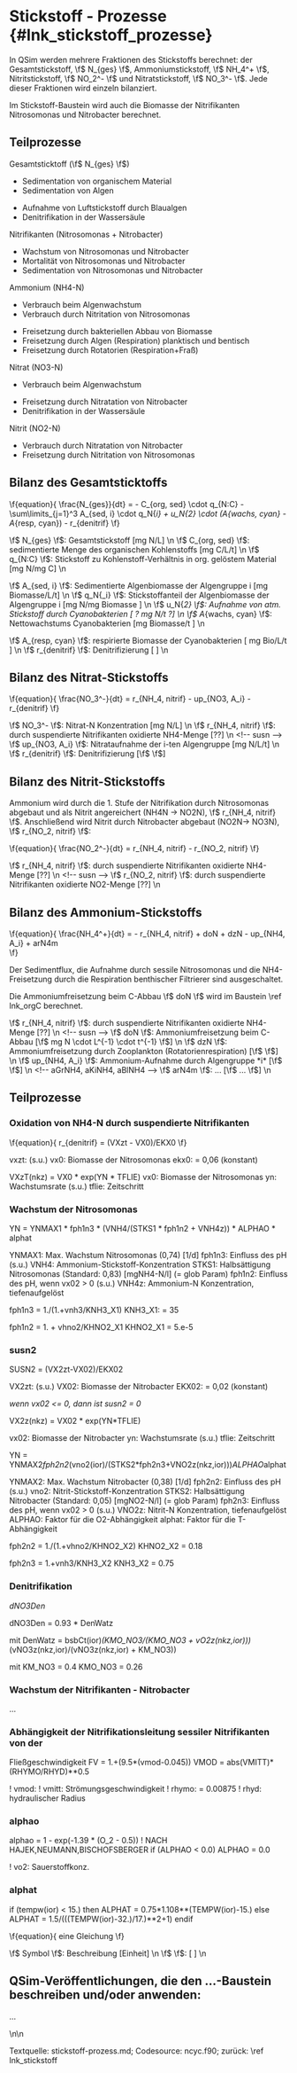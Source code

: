 Stickstoff - Prozesse {#lnk_stickstoff_prozesse}
===================== 

In QSim werden mehrere Fraktionen des Stickstoffs berechnet: der 
Gesamtstickstoff, \f$ N_{ges} \f$, Ammoniumstickstoff, \f$ NH_4^+ \f$, 
Nitritstickstoff, \f$ NO_2^- \f$ und Nitratstickstoff, \f$ NO_3^- \f$.
Jede dieser Fraktionen wird einzeln bilanziert.

Im Stickstoff-Baustein wird auch die Biomasse der Nitrifikanten Nitrosomonas
und Nitrobacter berechnet. 

## Teilprozesse ##
Gesamtsticktoff (\f$ N_{ges} \f$)

* Sedimentation von organischem Material
* Sedimentation von Algen
<!-- * Ammoniumstickstofffluss in bzw. aus dem Sediment
* Nitratstickstofffluss in bzw. aus dem Sediment -->
* Aufnahme von Luftstickstoff durch Blaualgen
* Denitrifikation in der Wassersäule

Nitrifikanten (Nitrosomonas + Nitrobacter)

* Wachstum von Nitrosomonas und Nitrobacter
* Mortalität von Nitrosomonas und Nitrobacter
* Sedimentation von Nitrosomonas und Nitrobacter

Ammonium (NH4-N)

* Verbrauch beim Algenwachstum
* Verbrauch durch Nitritation von Nitrosomonas
<!-- * Fluss in bzw. aus dem Sediment -->
<!-- * Umsatz durch Biofilme auf Makrophyten -->
* Freisetzung durch bakteriellen Abbau von Biomasse
* Freisetzung durch Algen (Respiration) planktisch und bentisch
* Freisetzung durch Rotatorien (Respiration+Fraß)
<!-- * Freisetzung durch Muscheln (Respiration+Fraß) -->

Nitrat (NO3-N)

* Verbrauch beim Algenwachstum
<!-- * Fluss in bzw. aus dem Sediment -->
<!-- * Umsatz durch Biofilme auf Makrophyten -->
* Freisetzung durch Nitratation von Nitrobacter
* Denitrifikation in der Wassersäule

Nitrit (NO2-N)

* Verbrauch durch Nitratation von Nitrobacter
* Freisetzung durch Nitritation von Nitrosomonas
<!-- * Umsatz durch Biofilme auf Makrophyten -->


<!-- Sauerstoffverbrauch

* O2-Verbrauch durch Nitrifikation NH4N -> NO2N -> NO3N -->
<!-- #mf: den Verbrauch von O2 würde ich im Baustein O2 beschreiben, weil es 
in die O2-Bilanz mit eingeht -->


## Bilanz des Gesamtsticktoffs ##

\f{equation}{ 
  \frac{N_{ges}}{dt} = - C_{org, sed} \cdot q_{N:C} - 
  \sum\limits_{j=1}^3 A_{sed, i} \cdot q_N{_i} +
  u_N{_2} \cdot (A_{wachs, cyan} - A_{resp, cyan}) - r_{denitrif} 
\f}
<!-- nicht mehr enthalten: Sediment-Flux, Verlust durch 
Konsum benthischer Filtrierer, Aufnahme durch benth. 
Algen -->

<!-- Einheiten in der folgenden Liste sind noch nicht geprüft --> 
\f$ N_{ges} \f$:   Gesamtstickstoff [mg N/L] \n
\f$ C_{org, sed} \f$: sedimentierte Menge des organischen Kohlenstoffs   [mg C/L/t] \n
\f$ q_{N:C} \f$: Stickstoff zu Kohlenstoff-Verhältnis in org. gelöstem Material [mg N/mg C] \n
<!-- N:C oder C:N-Verhältnis? molar oder Masse? -->
\f$ A_{sed, i} \f$:  Sedimentierte Algenbiomasse der Algengruppe i  [mg Biomasse/L/t] \n
\f$ q_N{_i} \f$: Stickstoffanteil der Algenbiomasse der Algengruppe i   [mg N/mg Biomasse ] \n
\f$ u_N{_2} \f$:  Aufnahme von atm. Stickstoff durch Cyanobakterien  [ ? mg N/t ?] \n
\f$ A_{wachs, cyan} \f$: Nettowachstums Cyanobakterien   [mg Biomasse/t ] \n
<!-- integriertes Wachstum; Änderung der Cyanos im Zeitschritt -->
\f$ A_{resp, cyan} \f$: respirierte Biomasse der Cyanobakterien  [ mg Bio/L/t ] \n
\f$ r_{denitrif} \f$:  Denitrifizierung  [ ] \n
<!-- letzte drei noch durch Formelzeichen ersetzen -->


## Bilanz des Nitrat-Stickstoffs 
\f{equation}{ 
  \frac{NO_3^-}{dt} = r_{NH_4, nitrif} - up_{NO3, A_i} - r_{denitrif} 
\f}

<!-- vno3t = vno3(ior) + SUSN2 + PflN2 + hJNO3(mstr,ior) * tflie/Tiefe(ior) 
             - algN3m - dNO3Den
bzw.
vno3t = vno3(ior) + SUSN(ior) + PFLN1 + hJNO3(mstr,ior) * tflie/Tiefe(ior) 
             - algN3m - dNO3Den-->
<!-- PFLN1/PFLN2, hJNO3 sind ausgeschaltet --> 			 

\f$ NO_3^- \f$: Nitrat-N Konzentration [mg N/L] \n
\f$ r_{NH_4, nitrif} \f$: durch suspendierte Nitrifikanten oxidierte NH4-Menge [??] \n <!-- susn -->
\f$ up_{NO3, A_i} \f$:  Nitrataufnahme der i-ten Algengruppe [mg N/L/t] \n
\f$ r_{denitrif} \f$: Denitrifizierung [\f$  \f$] <!-- dNO3Den -->


## Bilanz des Nitrit-Stickstoffs 
Ammonium wird durch die 1. Stufe der Nitrifikation durch Nitrosomonas abgebaut 
und als Nitrit angereichert (NH4N -> NO2N), \f$ r_{NH_4, nitrif} \f$. 
Anschließend wird Nitrit durch Nitrobacter abgebaut (NO2N-> NO3N), 
\f$ r_{NO_2, nitrif} \f$:

\f{equation}{ \frac{NO_2^-}{dt} = r_{NH_4, nitrif} - r_{NO_2, nitrif} \f}

<!-- vno2t = vno2(ior) + susn(ior) + PFLN1 - susN2 - PfLN2 -->

\f$ r_{NH_4, nitrif} \f$: durch suspendierte Nitrifikanten oxidierte NH4-Menge [??] \n <!-- susn -->
\f$ r_{NO_2, nitrif} \f$: durch suspendierte Nitrifikanten oxidierte NO2-Menge [??] \n <!-- susn2 -->


## Bilanz des Ammonium-Stickstoffs
\f{equation}{ 
  \frac{NH_4^+}{dt} = - r_{NH_4, nitrif} + doN + dzN - up_{NH4, A_i} + arN4m  
\f}

<!-- NH4t = - susN(ior) + hJNH4(mstr,ior) * tFlie/Tiefe(ior) - pflN1 
         + doN(ior) + dzN + ddrN - aGrNH4(ior) - aKiNH4(ior) - aBlNH4(ior) 
		 + arN4m -->

Der Sedimentflux, die Aufnahme durch sessile Nitrosomonas und die NH4-Freisetzung 
durch die Respiration benthischer Filtrierer sind ausgeschaltet.		 

Die Ammoniumfreisetzung beim C-Abbau \f$ doN \f$ wird im Baustein \ref lnk_orgC 
berechnet.
<!-- #mf: beizeiten Link zu entsprechender Stelle orgC-Doku einfügen 
(zu orgC statt lnk_orgC) -->

\f$ r_{NH_4, nitrif} \f$: durch suspendierte Nitrifikanten oxidierte NH4-Menge [??] \n <!-- susn -->
\f$ doN \f$: Ammoniumfreisetzung beim C-Abbau [\f$ mg N \cdot L^{-1} \cdot t^{-1} \f$] \n
\f$ dzN \f$: Ammoniumfreisetzung durch Zooplankton (Rotatorienrespiration) [\f$  \f$] \n
\f$ up_{NH4, A_i} \f$: Ammonium-Aufnahme durch Algengruppe *i* [\f$  \f$] \n <!-- aGrNH4, aKiNH4, aBlNH4 -->
\f$ arN4m \f$: ... [\f$ ... \f$] \n

<!--
arN4m = nresgz(1) + nreskz(1) + nresbz(1)  \n
! = respiriertes NH4? woher kommt der Wert? 
+ warum steckt das dann nicht in NO3-N-Bilanz auch für NO3? -->


## Teilprozesse

### Oxidation von NH4-N durch suspendierte Nitrifikanten
\f{equation}{ r_{denitrif} = (VXzt - VX0)/EKX0 \f}

<!-- susN = (VXzt - VX0)/EKX0 -->

vxzt: (s.u.)
vx0: Biomasse der Nitrosomonas
ekx0: = 0,06 (konstant)

VXzT(nkz) = VX0 * exp(YN * TFLIE)
vx0: Biomasse der Nitrosomonas
yn: Wachstumsrate (s.u.)
tflie: Zeitschritt


### Wachstum der Nitrosomonas
YN = YNMAX1 * fph1n3 * (VNH4/(STKS1 * fph1n2 + VNH4z)) * ALPHAO * alphat
	  
YNMAX1: Max. Wachstum Nitrosomonas (0,74) [1/d]
fph1n3: Einfluss des pH (s.u.)
VNH4: Ammonium-Stickstoff-Konzentration
STKS1: Halbsättigung Nitrosomonas (Standard: 0,83) [mgNH4-N/l] (= glob Param)
fph1n2: Einfluss des pH, wenn vx02 > 0 (s.u.) 
VNH4z: Ammonium-N Konzentration, tiefenaufgelöst

fph1n3 = 1./(1.+vnh3/KNH3_X1)
KNH3_X1: = 35

fph1n2 = 1. + vhno2/KHNO2_X1
KHNO2_X1 = 5.e-5

### susn2
SUSN2 = (VX2zt-VX02)/EKX02

VX2zt: (s.u.)
VX02: Biomasse der Nitrobacter
EKX02: = 0,02 (konstant)

*wenn vx02 <= 0, dann ist susn2 = 0*

VX2z(nkz) = VX02 * exp(YN*TFLIE) 

vx02: Biomasse der Nitrobacter
yn: Wachstumsrate (s.u.)
tflie: Zeitschritt

YN = YNMAX2*fph2n2*(vno2(ior)/(STKS2*fph2n3+VNO2z(nkz,ior)))*ALPHAO*alphat

YNMAX2: Max. Wachstum Nitrobacter (0,38) [1/d]
fph2n2: Einfluss des pH (s.u.)
vno2: Nitrit-Stickstoff-Konzentration
STKS2: Halbsättigung Nitrobacter (Standard: 0,05) [mgNO2-N/l] (= glob Param)
fph2n3: Einfluss des pH, wenn vx02 > 0 (s.u.) 
VNO2z: Nitrit-N Konzentration, tiefenaufgelöst
ALPHAO: Faktor für die O2-Abhängigkeit
alphat: Faktor für die T-Abhängigkeit

fph2n2 = 1./(1.+vhno2/KHNO2_X2)
KHNO2_X2 = 0.18

fph2n3 = 1.+vnh3/KNH3_X2
KNH3_X2 = 0.75


### Denitrifikation

*dNO3Den*

dNO3Den = 0.93 * DenWatz

mit DenWatz = bsbCt(ior)*(KMO_NO3/(KMO_NO3 + vO2z(nkz,ior)))*(vNO3z(nkz,ior)/(vNO3z(nkz,ior) + KM_NO3))

mit 
KM_NO3 =  0.4
KMO_NO3 = 0.26


### Wachstum der Nitrifikanten - Nitrobacter

...



### Abhängigkeit der Nitrifikationsleitung sessiler Nitrifikanten von der
 Fließgeschwindigkeit
FV = 1.+(9.5*(vmod-0.045))
VMOD = abs(VMITT)*(RHYMO/RHYD)**0.5 

! vmod:
! vmitt: Strömungsgeschwindigkeit
! rhymo: = 0.00875
! rhyd: hydraulischer Radius

### alphao
alphao = 1 - exp(-1.39 * (O_2 - 0.5)) ! NACH HAJEK,NEUMANN,BISCHOFSBERGER 
if (ALPHAO < 0.0) ALPHAO = 0.0 

! vo2: Sauerstoffkonz.

### alphat			
if (tempw(ior) < 15.) then 
	ALPHAT = 0.75*1.108**(TEMPW(ior)-15.) 
else
	ALPHAT = 1.5/(((TEMPW(ior)-32.)/17.)**2+1) 
endif
		

\f{equation}{ eine Gleichung \f}

\f$ Symbol \f$:    Beschreibung [Einheit] \n
\f$  \f$:    [ ] \n
 
## QSim-Veröffentlichungen, die den ...-Baustein beschreiben und/oder anwenden: 
...
 

\n\n

Textquelle: stickstoff-prozess.md; Codesource: ncyc.f90; zurück: \ref lnk_stickstoff
